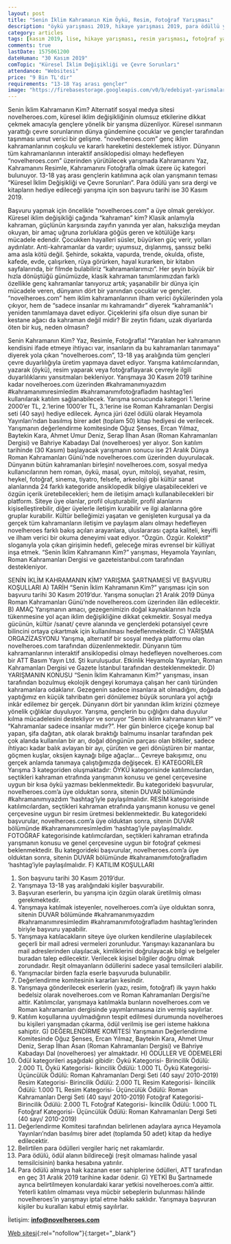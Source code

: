 ```yaml
---
layout: post
title: "Senin İklim Kahramanın Kim Öykü, Resim, Fotoğraf Yarışması"
description: "öykü yarışması 2019, hikaye yarışması 2019, para ödüllü yarışmalar 2019"
category: articles
tags: [kasım 2019, lise, hikaye yarışması, resim yarışması, fotoğraf yarışması]
comments: true
lastDate: 1575061200
dateHuman: "30 Kasım 2019"
comTopic: "Küresel İklim Değişikliği ve Çevre Sorunları"
attendance: "Websitesi"
price: "9 Bin TL'dir"
requirements: "13-18 Yaş arası gençler"
image: "https://firebasestorage.googleapis.com/v0/b/edebiyat-yarismalari.appspot.com/o/senin-iklim-kahramanin-kim-oyku-fotograf-resim-yarismasi.jpg?alt=media&token=85aa0097-4f73-4a2c-8831-eac10773c7e7"
---
```


Senin İklim Kahramanın Kim?
Alternatif sosyal medya sitesi novelheroes.com, küresel iklim değişikliğinin olumsuz etkilerine dikkat çekmek amacıyla gençlere yönelik bir yarışma düzenliyor.
Küresel ısınmanın yarattığı çevre sorunlarının dünya gündemine çocuklar ve gençler tarafından taşınması umut verici bir gelişme. “novelheroes.com” genç iklim kahramanlarının coşkulu ve kararlı hareketini desteklemek istiyor. Dünyanın tüm kahramanlarının interaktif ansiklopedisi olmayı hedefleyen “novelheroes.com” üzerinden yürütülecek yarışmada Kahramanını Yaz, Kahramanını Resimle, Kahramanını Fotoğrafla olmak üzere üç kategori bulunuyor.
13-18 yaş arası gençlerin katılımına açık olan yarışmanın teması “Küresel İklim Değişikliği ve Çevre Sorunları”. 
Para ödülü yanı sıra dergi ve kitapların hediye edileceği yarışma için son başvuru tarihi ise 30 Kasım 2019. 

Başvuru yapmak için öncelikle “novelheroes.com” a üye olmak gerekiyor.
Küresel iklim değişikliği çağında “kahraman” kim?
Klasik anlamıyla kahraman, güçlünün karşısında zayıfın yanında yer alan, haksızlığa meydan okuyan, bir amaç uğruna zorluklara göğüs geren ve kötülüğe karşı mücadele edendir. Çocukken hayalleri süsler, büyürken güç verir, yolları aydınlatır. Anti-kahramanlar da vardır; uyumsuz, dışlanmış, şanssız belki ama asla kötü değil. Şehirde, sokakta, vapurda, trende, okulda, ofiste, kafede, evde, çalışırken, rüya görürken, hayal kurarken, bir kitabın sayfalarında, bir filmde bulabiliriz “kahramanlarımızı”.
Her şeyin büyük bir hızla dönüştüğü günümüzde, klasik kahraman tanımlarımızdan farklı özellikle genç kahramanlar tanıyoruz artık; yaşanabilir bir dünya için mücadele veren, dünyanın dört bir yanından çocuklar ve gençler. “novelheroes.com” hem iklim kahramanlarının ilham verici öykülerinden yola çıkıyor, hem de “sadece insanlar mı kahramandır” diyerek “kahramanlık”ı yeniden tanımlamaya davet ediyor. Çiçeklerini şifa olsun diye sunan bir kestane ağacı da kahraman değil midir? Bir zeytin fidanı, uzak diyarlarda öten bir kuş, neden olmasın?

Senin Kahramanın Kim? Yaz, Resimle, Fotoğrafla!
“Yaratılan her kahramanın kendisini ifade etmeye ihtiyacı var, insanların da bu kahramanları tanımaya” diyerek yola çıkan “novelheroes.com”, 13-18 yaş aralığında tüm gençleri çevre duyarlılığıyla üretim yapmaya davet ediyor. Yarışma katılımcılarından, yazarak (öykü), resim yaparak veya fotoğraflayarak çevreyle ilgili duyarlılıklarını yansıtmaları bekleniyor. 
Yarışmaya 30 Kasım 2019 tarihine kadar novelheroes.com üzerinden #kahramanımıyazdım #kahramanımıresimledim #kahramanımıfotoğrafladım hashtag’leri
kullanılarak katılım sağlanabilecek.
Yarışma sonucunda kategori 1.’lerine 2000’er TL, 2.’lerine 1000’er TL, 3.’lerine ise Roman Kahramanları Dergisi seti (40 sayı) hediye edilecek. Ayrıca jüri özel ödülü olarak Heyamola Yayınları’ndan basılmış birer adet (toplam 50) kitap hediyesi de verilecek. Yarışmanın değerlendirme komitesinde Oğuz Şenses, Ercan Yılmaz, Baytekin Kara, Ahmet Umur Deniz, Serap İlhan Asan (Roman Kahramanları Dergisi) ve Bahriye Kabadayı Dal (novelheroes) yer alıyor. Son katılım tarihinde (30 Kasım) başlayacak yarışmanın sonucu ise 21 Aralık Dünya Roman Kahramanları Günü’nde novelheroes.com üzerinden duyurulacak.
Dünyanın bütün kahramanları birleşin!
novelheroes.com, sosyal medya kullanıcılarının hem roman, öykü, masal, oyun, mitoloji, seyahat, resim, heykel, fotoğraf, sinema, tiyatro, felsefe, arkeoloji gibi kültür sanat alanlarında 24 farklı kategoride ansiklopedik bilgiye ulaşabilecekleri ve özgün içerik üretebilecekleri; hem de iletişim amaçlı kullanabilecekleri bir platform. Siteye üye olanlar, profil oluşturabilir, profil alanlarını kişiselleştirebilir, diğer üyelerle iletişim kurabilir ve ilgi
alanlarına göre gruplar kurabilir. Kültür belleğimizi yaşatan ve genişleten kurgusal ya da gerçek tüm kahramanların iletişim ve paylaşım alanı olmayı hedefleyen novelheroes farklı bakış açıları arayanlara, uluslararası çapta kaliteli, keyifli ve ilham verici bir okuma deneyimi vaat ediyor. “Özgün.
Özgür. Kolektif” sloganıyla yola çıkan girişimin hedefi, geleceğe miras evrensel bir külliyat inşa etmek.
“Senin İklim Kahramanın Kim?” yarışması, Heyamola Yayınları, Roman Kahramanları Dergisi ve gazeteistanbul.com tarafından destekleniyor.

SENİN İKLİM KAHRAMANIN KİM?
YARIŞMA ŞARTNAMESİ VE BAŞVURU KOŞULLARI
A) TARİH
“Senin İklim Kahramanın Kim?” yarışması için son başvuru tarihi 30 Kasım 2019’dur.
Yarışma sonuçları 21 Aralık 2019 Dünya Roman Kahramanları Günü’nde novelhereos.com
üzerinden ilân edilecektir.
B) AMAÇ
Yarışmanın amacı, gezegenimizin doğal kaynaklarının hızla tükenmesine yol açan iklim
değişikliğine dikkat çekmektir. Sosyal medya gücünün, kültür /sanat/ çevre alanında ve
gençlerdeki potansiyel çevre bilincini ortaya çıkartmak için kullanılması hedeflenmektedir.
C) YARIŞMA ORGAZİZASYONU
Yarışma, alternatif bir sosyal medya platformu olan novelheroes.com tarafından
düzenlenmektedir. Dünyanın tüm kahramanlarının interaktif ansiklopedisi olmayı 
hedefleyen novelheroes.com bir ATT Basım Yayın Ltd. Şti kuruluşudur. Etkinlik Heyamola
Yayınları, Roman Kahramanları Dergisi ve Gazete İstanbul tarafından desteklenmektedir.
D) YARIŞMANIN KONUSU
“Senin İklim Kahramanın Kim?” yarışması, insan tarafından bozulmuş ekolojik dengeyi
korumaya çalışan her canlı türünden kahramanlara odaklanır. Gezegenin sadece insanlara
ait olmadığını, doğada yaptığımız en küçük tahribatın geri dönülemez büyük sorunlara yol
açtığı inkâr edilemez bir gerçek. Dünyanın dört bir yanından iklim krizini çözmeye yönelik
çığlıklar duyuluyor. Yarışma, gençlerin bu çığlığını daha duyulur kılma mücadelesini
destekliyor ve soruyor “Senin iklim kahramanın kim?” ve “Kahramanlar sadece insanlar
mıdır?”. Her gün binlerce çiçeğe konup bal yapan, şifa dağıtan, atık olarak bıraktığı balmumu
insanlar tarafından pek çok alanda kullanılan bir arı, doğal döngünün parçası olan bitkiler,
sadece ihtiyacı kadar balık avlayan bir ayı, çürüten ve geri dönüştüren bir mantar, göçmen
kuşlar, oksijen kaynağı bilge ağaçlar… Çevreye bakışımız, onu gerçek anlamda tanımaya
çalıştığımızda değişecek.
E) KATEGORİLER
Yarışma 3 kategoriden oluşmaktadır:
ÖYKÜ kategorisinde katılımcılardan, seçtikleri kahraman etrafında yarışmanın konusu ve
genel çerçevesine uygun bir kısa öykü yazması beklenmektedir. Bu kategorideki başvurular,
novelheroes.com’a üye olduktan sonra, sitenin DUVAR bölümünde #kahramanımıyazdım
‘hashtag’iyle paylaşılmalıdır.
RESİM kategorisinde katılımcılardan, seçtikleri kahraman etrafında yarışmanın konusu ve
genel çerçevesine uygun bir resim üretmesi beklenmektedir. Bu kategorideki başvurular,
novelheroes.com’a üye olduktan sonra, sitenin DUVAR bölümünde
#kahramanımıresimledim ‘hashtag’iyle paylaşılmalıdır.
FOTOĞRAF kategorisinde katılımcılardan, seçtikleri kahraman etrafında yarışmanın konusu
ve genel çerçevesine uygun bir fotoğraf çekmesi beklenmektedir. Bu kategorideki başvurular,
novelheroes.com’a üye olduktan sonra, sitenin DUVAR bölümünde
#kahramanımıfotoğrafladım ‘hashtag’iyle paylaşılmalıdır.
F) KATILIM KOŞULLARI
1. Son başvuru tarihi 30 Kasım 2019’dur.
2. Yarışmaya 13-18 yaş aralığındaki kişiler başvurabilir.
3. Başvuran eserlerin, bu yarışma için özgün olarak üretilmiş olması gerekmektedir.
4. Yarışmaya katılmak isteyenler, novelheroes.com’a üye olduktan sonra, sitenin DUVAR
bölümünde #kahramanımıyazdım #kahramanımıresimledim #kahramanımıfotoğrafladım
hashtag’lerinden biriyle başvuru yapabilir.
5. Yarışmaya katılacakların siteye üye olurken kendilerine ulaşılabilecek geçerli bir mail
adresi vermeleri zorunludur. Yarışmayı kazananlara bu mail adreslerinden ulaşılacak,
kimliklerini doğrulayacak bilgi ve belgeler buradan talep edilecektir. Verilecek kişisel
bilgiler doğru olmak zorundadır. Reşit olmayanların ödüllerini sadece yasal temsilcileri
alabilir.
6. Yarışmacılar birden fazla eserle başvuruda bulunabilir.
7. Değerlendirme komitesinin kararları kesindir.
8. Yarışmaya gönderilecek eserlerin (yazı, resim, fotoğraf) ilk yayın hakkı bedelsiz olarak
novelheroes.com ve Roman Kahramanları Dergisi’ne aittir. Katılımcılar, yarışmaya
katılmakla bunların novelheroes.com ve Roman kahramanları dergisinde yayımlanmasına
izin vermiş sayılırlar.
9. Katılım koşullarına uyulmadığının tespit edilmesi durumunda novelheroes bu kişileri
yarışmadan çıkarma, ödül verilmiş ise geri isteme hakkına sahiptir.
G) DEĞERLENDİRME KOMİTESİ
Yarışmanın Değerlendirme Komitesinde Oğuz Şenses, Ercan Yılmaz, Baytekin Kara, Ahmet
Umur Deniz, Serap İlhan Asan (Roman Kahramanları Dergisi) ve Bahriye Kabadayı Dal
(novelheroes) yer almaktadır.
H) ÖDÜLLER VE ÖDEMELERİ
1. Ödül kategorileri aşağıdaki gibidir:
Öykü Kategorisi- Birincilik Ödülü: 2.000 TL
Öykü Kategorisi- İkincilik Ödülü: 1.000 TL
Öykü Kategorisi- Üçüncülük Ödülü: Roman Kahramanları Dergi Seti (40 sayı/ 2010-2019)
Resim Kategorisi- Birincilik Ödülü: 2.000 TL
Resim Kategorisi- İkincilik Ödülü: 1.000 TL
Resim Kategorisi- Üçüncülük Ödülü: Roman Kahramanları Dergi Seti (40 sayı/ 2010-2019)
Fotoğraf Kategorisi- Birincilik Ödülü: 2.000 TL
Fotoğraf Kategorisi- İkincilik Ödülü: 1.000 TL
Fotoğraf Kategorisi- Üçüncülük Ödülü: Roman Kahramanları Dergi Seti (40 sayı/ 2010-2019)
2. Değerlendirme Komitesi tarafından belirlenen adaylara ayrıca Heyamola Yayınları’ndan
basılmış birer adet (toplamda 50 adet) kitap da hediye edilecektir.
3. Belirtilen para ödülleri vergiler hariç net rakamlardır.
4. Para ödülü, ödül alanın bildireceği (reşit olmaması halinde yasal temsilcisinin) banka
hesabına yatırılır.
5. Para ödülü almaya hak kazanan eser sahiplerine ödülleri, ATT tarafından en geç 31 Aralık
2019 tarihine kadar ödenir.
G) YETKİ
Bu Şartnamede ayrıca belirtilmeyen konulardaki karar yetkisi novelheroes.com’a aittir.
Yeterli katılım olmaması veya mücbir sebeplerin bulunması hâlinde novelheroes’in
yarışmayı iptal etme hakkı saklıdır. Yarışmaya başvuran kişiler bu kuralları kabul etmiş
sayılırlar. 

İletişim: **info@novelheroes.com**

[Web sitesi](http://www.novelheroes.com?utm_source=edebiyatyarismalari.com&utm_medium=affiliate&utm_campaign=cpc){:rel="nofollow"}{:target="_blank"}
